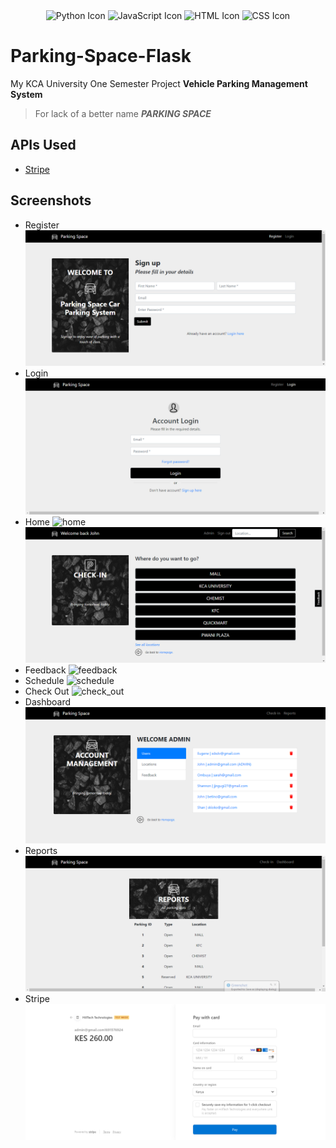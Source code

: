 <div align="center">
  <img src="https://img.icons8.com/color/96/000000/python.png" alt="Python Icon" width="60" height="60" />
  <img src="https://img.icons8.com/color/96/000000/javascript.png" alt="JavaScript Icon" width="60" height="60" />
  <img src="https://img.icons8.com/color/96/000000/html-5--v1.png" alt="HTML Icon" width="60" height="60" />
  <img src="https://img.icons8.com/color/96/000000/css3.png" alt="CSS Icon" width="60" height="60" />
</div>

# Parking-Space-Flask

My KCA University One Semester Project 
**Vehicle Parking Management System**

> For lack of a better name
> **_PARKING SPACE_**

## APIs Used
- [Stripe](https://stripe.com/)

## Screenshots
- Register
![register.png](https://github.com/wxllxngton/Parking-Space-Flask/blob/main/screenshots/register.png)
- Login
![login.png](https://github.com/wxllxngton/Parking-Space-Flask/blob/main/screenshots/login.png)
- Home
![home](https://github.com/wxllxngton/Parking-Space-Flask/assets/79745456/91876136-8f9a-4721-bda0-16ff77b67b97)
![home.png](https://github.com/wxllxngton/Parking-Space-Flask/blob/main/screenshots/home.png)
- Feedback
![feedback](https://github.com/wxllxngton/Parking-Space-Flask/assets/79745456/91730894-7f07-40d9-8dbb-8314f0ea1d4b)
- Schedule
![schedule](https://github.com/wxllxngton/Parking-Space-Flask/assets/79745456/bb39f3b2-db1a-4dc2-82cb-0e77a30f9273)
- Check Out
![check_out](https://github.com/wxllxngton/Parking-Space-Flask/assets/79745456/6733b5f1-4185-4b51-a671-db7ac9296e14)
- Dashboard
![admin.png](https://github.com/wxllxngton/Parking-Space-Flask/blob/main/screenshots/admin.png)
- Reports
![reports.png](https://github.com/wxllxngton/Parking-Space-Flask/blob/main/screenshots/reports.png)
- Stripe
![stripe.png](https://github.com/wxllxngton/Parking-Space-Flask/blob/main/screenshots/stripe.png)






